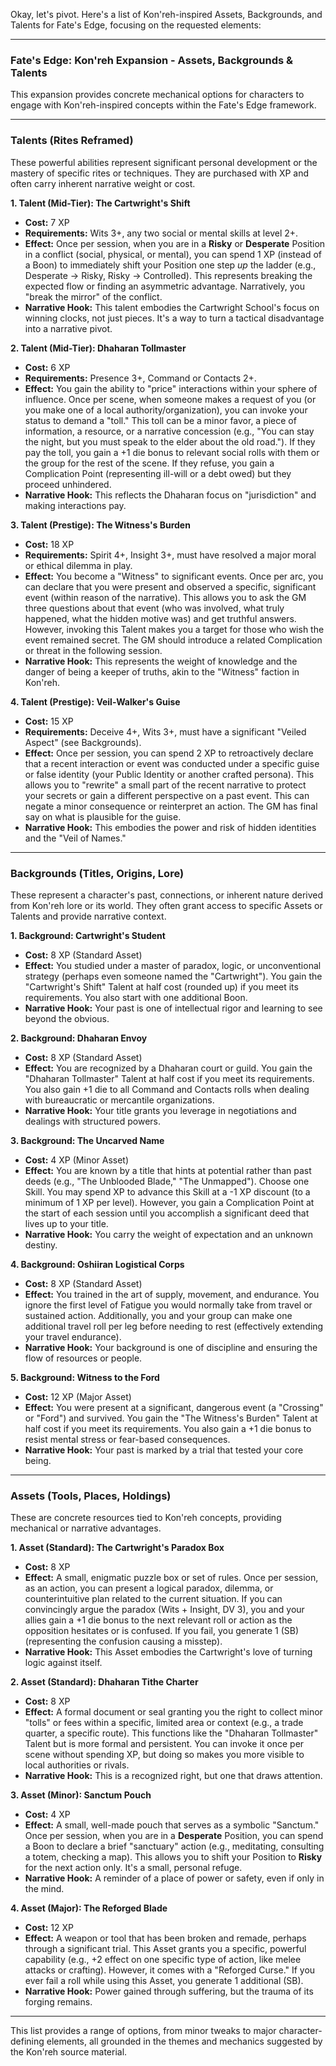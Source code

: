 Okay, let's pivot. Here's a list of Kon'reh-inspired Assets, Backgrounds, and Talents for Fate's Edge, focusing on the requested elements:

---

### **Fate's Edge: Kon'reh Expansion - Assets, Backgrounds & Talents**

This expansion provides concrete mechanical options for characters to engage with Kon'reh-inspired concepts within the Fate's Edge framework.

---

### **Talents (Rites Reframed)**

These powerful abilities represent significant personal development or the mastery of specific rites or techniques. They are purchased with XP and often carry inherent narrative weight or cost.

**1. Talent (Mid-Tier): The Cartwright's Shift**
*   **Cost:** 7 XP
*   **Requirements:** Wits 3+, any two social or mental skills at level 2+.
*   **Effect:** Once per session, when you are in a **Risky** or **Desperate** Position in a conflict (social, physical, or mental), you can spend 1 XP (instead of a Boon) to immediately shift your Position one step *up* the ladder (e.g., Desperate -> Risky, Risky -> Controlled). This represents breaking the expected flow or finding an asymmetric advantage. Narratively, you "break the mirror" of the conflict.
*   **Narrative Hook:** This talent embodies the Cartwright School's focus on winning clocks, not just pieces. It's a way to turn a tactical disadvantage into a narrative pivot.

**2. Talent (Mid-Tier): Dhaharan Tollmaster**
*   **Cost:** 6 XP
*   **Requirements:** Presence 3+, Command or Contacts 2+.
*   **Effect:** You gain the ability to "price" interactions within your sphere of influence. Once per scene, when someone makes a request of you (or you make one of a local authority/organization), you can invoke your status to demand a "toll." This toll can be a minor favor, a piece of information, a resource, or a narrative concession (e.g., "You can stay the night, but you must speak to the elder about the old road."). If they pay the toll, you gain a +1 die bonus to relevant social rolls with them or the group for the rest of the scene. If they refuse, you gain a Complication Point (representing ill-will or a debt owed) but they proceed unhindered.
*   **Narrative Hook:** This reflects the Dhaharan focus on "jurisdiction" and making interactions pay.

**3. Talent (Prestige): The Witness's Burden**
*   **Cost:** 18 XP
*   **Requirements:** Spirit 4+, Insight 3+, must have resolved a major moral or ethical dilemma in play.
*   **Effect:** You become a "Witness" to significant events. Once per arc, you can declare that you were present and observed a specific, significant event (within reason of the narrative). This allows you to ask the GM three questions about that event (who was involved, what truly happened, what the hidden motive was) and get truthful answers. However, invoking this Talent makes you a target for those who wish the event remained secret. The GM should introduce a related Complication or threat in the following session.
*   **Narrative Hook:** This represents the weight of knowledge and the danger of being a keeper of truths, akin to the "Witness" faction in Kon'reh.

**4. Talent (Prestige): Veil-Walker's Guise**
*   **Cost:** 15 XP
*   **Requirements:** Deceive 4+, Wits 3+, must have a significant "Veiled Aspect" (see Backgrounds).
*   **Effect:** Once per session, you can spend 2 XP to retroactively declare that a recent interaction or event was conducted under a specific guise or false identity (your Public Identity or another crafted persona). This allows you to "rewrite" a small part of the recent narrative to protect your secrets or gain a different perspective on a past event. This can negate a minor consequence or reinterpret an action. The GM has final say on what is plausible for the guise.
*   **Narrative Hook:** This embodies the power and risk of hidden identities and the "Veil of Names."

---

### **Backgrounds (Titles, Origins, Lore)**

These represent a character's past, connections, or inherent nature derived from Kon'reh lore or its world. They often grant access to specific Assets or Talents and provide narrative context.

**1. Background: Cartwright's Student**
*   **Cost:** 8 XP (Standard Asset)
*   **Effect:** You studied under a master of paradox, logic, or unconventional strategy (perhaps even someone named the "Cartwright"). You gain the "Cartwright's Shift" Talent at half cost (rounded up) if you meet its requirements. You also start with one additional Boon.
*   **Narrative Hook:** Your past is one of intellectual rigor and learning to see beyond the obvious.

**2. Background: Dhaharan Envoy**
*   **Cost:** 8 XP (Standard Asset)
*   **Effect:** You are recognized by a Dhaharan court or guild. You gain the "Dhaharan Tollmaster" Talent at half cost if you meet its requirements. You also gain +1 die to all Command and Contacts rolls when dealing with bureaucratic or mercantile organizations.
*   **Narrative Hook:** Your title grants you leverage in negotiations and dealings with structured powers.

**3. Background: The Uncarved Name**
*   **Cost:** 4 XP (Minor Asset)
*   **Effect:** You are known by a title that hints at potential rather than past deeds (e.g., "The Unblooded Blade," "The Unmapped"). Choose one Skill. You may spend XP to advance this Skill at a -1 XP discount (to a minimum of 1 XP per level). However, you gain a Complication Point at the start of each session until you accomplish a significant deed that lives up to your title.
*   **Narrative Hook:** You carry the weight of expectation and an unknown destiny.

**4. Background: Oshiiran Logistical Corps**
*   **Cost:** 8 XP (Standard Asset)
*   **Effect:** You trained in the art of supply, movement, and endurance. You ignore the first level of Fatigue you would normally take from travel or sustained action. Additionally, you and your group can make one additional travel roll per leg before needing to rest (effectively extending your travel endurance).
*   **Narrative Hook:** Your background is one of discipline and ensuring the flow of resources or people.

**5. Background: Witness to the Ford**
*   **Cost:** 12 XP (Major Asset)
*   **Effect:** You were present at a significant, dangerous event (a "Crossing" or "Ford") and survived. You gain the "The Witness's Burden" Talent at half cost if you meet its requirements. You also gain a +1 die bonus to resist mental stress or fear-based consequences.
*   **Narrative Hook:** Your past is marked by a trial that tested your core being.

---

### **Assets (Tools, Places, Holdings)**

These are concrete resources tied to Kon'reh concepts, providing mechanical or narrative advantages.

**1. Asset (Standard): The Cartwright's Paradox Box**
*   **Cost:** 8 XP
*   **Effect:** A small, enigmatic puzzle box or set of rules. Once per session, as an action, you can present a logical paradox, dilemma, or counterintuitive plan related to the current situation. If you can convincingly argue the paradox (Wits + Insight, DV 3), you and your allies gain a +1 die bonus to the next relevant roll or action as the opposition hesitates or is confused. If you fail, you generate 1 (SB) (representing the confusion causing a misstep).
*   **Narrative Hook:** This Asset embodies the Cartwright's love of turning logic against itself.

**2. Asset (Standard): Dhaharan Tithe Charter**
*   **Cost:** 8 XP
*   **Effect:** A formal document or seal granting you the right to collect minor "tolls" or fees within a specific, limited area or context (e.g., a trade quarter, a specific route). This functions like the "Dhaharan Tollmaster" Talent but is more formal and persistent. You can invoke it once per scene without spending XP, but doing so makes you more visible to local authorities or rivals.
*   **Narrative Hook:** This is a recognized right, but one that draws attention.

**3. Asset (Minor): Sanctum Pouch**
*   **Cost:** 4 XP
*   **Effect:** A small, well-made pouch that serves as a symbolic "Sanctum." Once per session, when you are in a **Desperate** Position, you can spend a Boon to declare a brief "sanctuary" action (e.g., meditating, consulting a totem, checking a map). This allows you to shift your Position to **Risky** for the next action only. It's a small, personal refuge.
*   **Narrative Hook:** A reminder of a place of power or safety, even if only in the mind.

**4. Asset (Major): The Reforged Blade**
*   **Cost:** 12 XP
*   **Effect:** A weapon or tool that has been broken and remade, perhaps through a significant trial. This Asset grants you a specific, powerful capability (e.g., +2 effect on one specific type of action, like melee attacks or crafting). However, it comes with a "Reforged Curse." If you ever fail a roll while using this Asset, you generate 1 additional (SB).
*   **Narrative Hook:** Power gained through suffering, but the trauma of its forging remains.

---

This list provides a range of options, from minor tweaks to major character-defining elements, all grounded in the themes and mechanics suggested by the Kon'reh source material.
